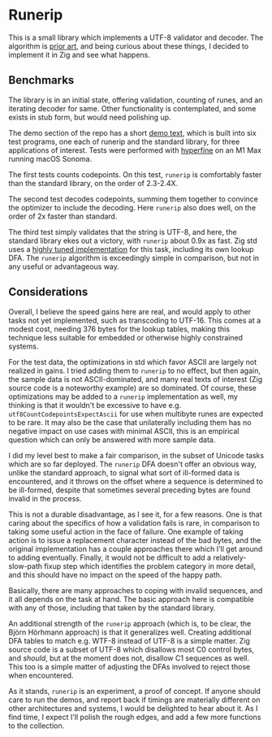 # Runerip

This is a small library which implements a UTF-8 validator and decoder.  The algorithm is [prior art](https://bjoern.hoehrmann.de/utf-8/decoder/dfa/), and being curious about these things, I decided to implement it in Zig and see what happens.

## Benchmarks

The library is in an initial state, offering validation, counting of runes, and an iterating decoder for same.  Other functionality is contemplated, and some exists in stub form, but would need polishing up.

The demo section of the repo has a short [demo text](demo/utf-8-demo.txt), which is built into six test programs, one each of runerip and the standard library, for three applications of interest.  Tests were performed with [hyperfine](https://github.com/sharkdp/hyperfine) on an M1 Max running macOS Sonoma.

The first tests counts codepoints.  On this test, `runerip` is comfortably faster than the standard library, on the order of 2.3-2.4X.

The second test decodes codepoints, summing them together to convince the optimizer to include the decoding.  Here `runerip` also does well, on the order of 2x faster than standard.

The third test simply validates that the string is UTF-8, and here, the standard library ekes out a victory, with `runerip` about 0.9x as fast.  Zig std uses a [highly tuned implementation](https://ziglang.org/documentation/master/std/#std.unicode.utf8ValidateSliceImpl) for this task, including its own lookup DFA.  The `runerip` algorithm is exceedingly simple in comparison, but not in any useful or advantageous way.

## Considerations

Overall, I believe the speed gains here are real, and would apply to other tasks not yet implemented, such as transcoding to UTF-16.  This comes at a modest cost, needing 376 bytes for the lookup tables, making this technique less suitable for embedded or otherwise highly constrained systems.

For the test data, the optimizations in std which favor ASCII are largely not realized in gains.  I tried adding them to `runerip` to no effect, but then again, the sample data is not ASCII-dominated, and many real texts of interest (Zig source code is a noteworthy example) are so dominated.  Of course, these optimizations may be added to a `runerip` implementation as well, my thinking is that it wouldn't be excessive to have e.g. `utf8CountCodepointsExpectAscii` for use when multibyte runes are expected to be rare.  It may also be the case that unilaterally including them has no negative impact on use cases with minimal ASCII, this is an empirical question which can only be answered with more sample data.

I did my level best to make a fair comparison, in the subset of Unicode tasks which are so far deployed.  The `runerip` DFA doesn't offer an obvious way, unlike the standard approach, to signal what sort of ill-formed data is encountered, and it throws on the offset where a sequence is determined to be ill-formed, despite that sometimes several preceding bytes are found invalid in the process.

This is not a durable disadvantage, as I see it, for a few reasons.  One is that caring about the specifics of how a validation fails is rare, in comparison to taking some useful action in the face of failure.  One example of taking action is to issue a replacement character instead of the bad bytes, and the original implementation has a couple approaches there which I'll get around to adding eventually.  Finally, it would not be difficult to add a relatively-slow-path fixup step which identifies the problem category in more detail, and this should have no impact on the speed of the happy path.

Basically, there are many approaches to coping with invalid sequences, and it all depends on the task at hand.  The basic approach here is compatible with any of those, including that taken by the standard library.

An additional strength of the `runerip` approach (which is, to be clear, the Björn Hörhmann approach) is that it generalizes well.  Creating additional DFA tables to match e.g. WTF-8 instead of UTF-8 is a simple matter.  Zig source code is a subset of UTF-8 which disallows most C0 control bytes, and _should_, but at the moment does not, disallow C1 sequences as well.  This too is a simple matter of adjusting the DFAs involved to reject those when encountered.

As it stands, `runerip` is an experiment, a proof of concept.  If anyone should care to run the demos, and report back if timings are materially different on other architectures and systems, I would be delighted to hear about it.  As I find time, I expect I'll polish the rough edges, and add a few more functions to the collection.
